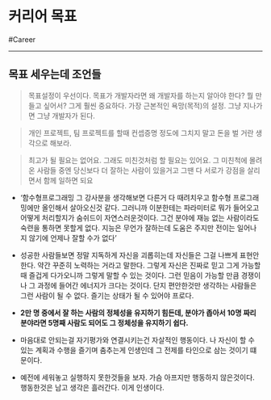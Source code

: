 # 커리어 목표

#Career

---

## 목표 세우는데 조언들

> 목표설정이 우선이다. 목표가 개발자라면 왜 개발자를 하는지 알아야 한다? 뭘 만들고 싶어서? 그게 훨씬 중요하다. 가장 근본적인 욕망(목적)의 설정. 그냥 지나가면 그냥 개발자가 된다.

> 개인 프로젝트, 팀 프로젝트를 할때 컨셉증명 정도에 그치지 말고 돈을 벌 거란 생각으로 해보라.

> 최고가 될 필요는 없어요. 그래도 미친것처럼 할 필요는 있어요. 그 미친척에 몰려온 사람들 중엔 당신보다 더 잘하는 사람이 있을거고 그땐 다 서로가 강점을 살리면서 함께 일하면 되요



* ‘함수형프로그래밍 그 강사분을 생각해보면 다른거 다 때려치우고 함수형 프로그래밍에만 올인해서 살아오신것 같다. 그러니까 이분한테는 파라미터로 뭐가 들어오고 어떻게 처리할지가 숨쉬드이 자연스러운것이다. 그건 분야에 재능 없는 사람이라도 숙련을 통하면 못할게 없다. 지능은 무언가 잘하는데 도움은 주지만 전이는 일어나지 않기에 언제나 잘할 수가 없다’

* 성공한 사람들보면 정말 지독하게 자신을 괴롭히는데 자신들은 그걸 나쁘게 표현안한다. 약간 꾸준히 노력하는 거라고 말한다. 그렇게 자신은 진짜로 믿고 그게 가능할때 즐겁게 다가오니까 그렇게 말할 수 있는 것이다. 그런 믿음이 가능할 만큼 경쟁이나 그 과정에 들어간 에너지가 크다는 것이다. 단지 편안한것만 생각하는 사람들은 그런 사람이 될 수 없다. 즐기는 상태가 될 수 있어야 프로다.

* **2만 명 중에서 잘 하는 사람의 정체성을 유지하기 힘든데, 분야가 좁아서 10명 짜리 분야라면 5명째 사람도 되어도 그 정체성을 유지하기 쉽다.**

* 마음대로 안되는걸 자기평가와 연결시키는건 자살적인 행동이다. 나 자신이 할 수 있는 계획과 수행을 즐기며 춤추는게 인생인데 그 전제를 타인으로 삼는 것이기 떄문이다.

* 예전에 세워놓고 실행하지 못한것들을 보자. 가슴 아프지만 행동하지 않은것이다. 행동한것은 남고 생각은 흘러간다. 이게 인생이다.